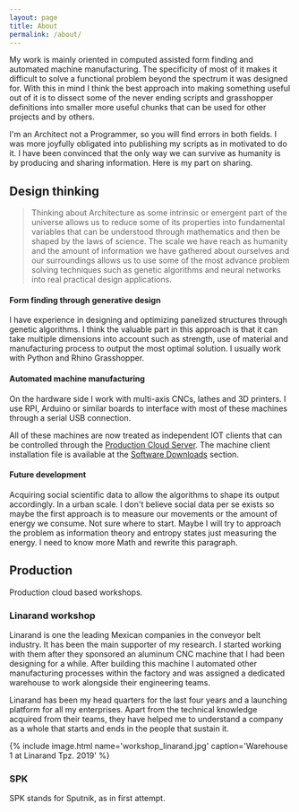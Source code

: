 ```yaml
---
layout: page
title: About
permalink: /about/
---
```


My work is mainly oriented in computed assisted form finding and automated machine manufacturing. The specificity of most of it makes it difficult to solve a functional problem beyond the spectrum it was designed for. With this in mind I think the best approach into making something useful out of it is to dissect some of the never ending scripts and grasshopper definitions into smaller more useful chunks that can be used for other projects and by others.

I'm an Architect not a Programmer, so you will find errors in both fields. I was more joyfully obligated into publishing my scripts as in motivated to do it. I have been convinced that the only way we can survive as humanity is by producing and sharing information. Here is my part on sharing.

## Design thinking

>Thinking about Architecture as some intrinsic or emergent part of the universe allows us to reduce some of its properties into fundamental variables that can be understood through mathematics and then be shaped by the laws of science. The scale we have reach as humanity and the amount of information we have gathered about ourselves and our surroundings allows us to use some of the most advance problem solving techniques such as genetic algorithms and neural networks into real practical design applications.  

#### Form finding through generative design
I have experience in designing and optimizing panelized structures through genetic algorithms. I think the valuable part in this approach is that it can take multiple dimensions into account such as strength, use of material and manufacturing process to output the most optimal solution. I usually work with Python and Rhino Grasshopper.

#### Automated machine manufacturing
On the hardware side I work with multi-axis CNCs, lathes and 3D printers. I use RPI, Arduino or similar boards to interface with most of these machines through a serial USB connection.

All of these machines are now treated as independent IOT clients that can be controlled through the [Production Cloud Server](/open-source/#production-cloud-server). The machine client installation file is available at the [Software Downloads](/open-source/#software-downloads) section.

#### Future development
Acquiring social scientific data to allow the algorithms to shape its output accordingly. In a urban scale. I don't believe social data per se exists so maybe the first approach is to measure our movements or the amount of energy we consume. Not sure where to start. Maybe I will try to approach the problem as information theory and entropy states just measuring the energy. I need to know more Math and rewrite this paragraph. 

## Production

Production cloud based workshops.

### Linarand workshop
Linarand is one the leading Mexican companies in the conveyor belt industry. It has been the main supporter of my research. I started working with them after they sponsored an aluminum CNC machine that I had been designing for a while. After building this machine I automated other manufacturing processes within the factory and was assigned a dedicated warehouse to work alongside their engineering teams.

Linarand has been my head quarters for the last four years and a launching platform for all my enterprises. Apart from the technical knowledge acquired from their teams, they have helped me to understand a company as a whole that starts and ends in the people that sustain it.

<!-- Once I had a proper CNC machine and a warehouse at my disposal I started working on my first parametric structures. Shortly after I realized that machines alone were not sufficient for this task. I needed to control multiple CNC machines from a single controlled unit so I could properly manage the thousands of different parts needed to integrate a parametric structure. This and the need to extend Linarand's new automated processes into their foreign workshops lead to the beginning of the Production Cloud Server and set the foundations for the workshops to come. -->

{% include image.html name='workshop_linarand.jpg' caption='Warehouse 1 at Linarand Tpz. 2019' %}

### SPK
SPK stands for Sputnik, as in first attempt.
